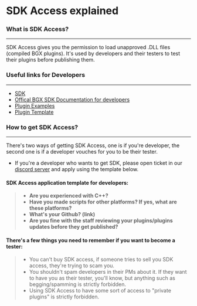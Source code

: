 # SDK Access explained

### What is SDK Access?
***

SDK Access gives you the permission to load unapproved .DLL files (compiled BGX plugins). It's used by developers and their testers to test their plugins before publishing them.

### Useful links for Developers
***
- [SDK](https://github.com/BGXGG/SDK)
- [Offical BGX SDK Documentation for developers](https://dev.bgx.gg/docs/intro)
- [Plugin Examples](https://github.com/BGXGG/Examples)
- [Plugin Template](https://github.com/BGXGG/PluginTemplate)


### How to get SDK Access?
***

There's two ways of getting SDK Access, one is if you're developer, the second one is if a developer vouches for you to be their tester.

- If you're a developer who wants to get SDK, please open ticket in our [discord server](https://bgx.gg/discord) and apply using the template below.
#### SDK Access application template for developers:
> - **Are you experienced with C++?**
> - **Have you made scripts for other platforms? If yes, what are these platforms?**
> - **What's your Github? (link)** 
> - **Are you fine with the staff reviewing your plugins/plugins updates before they get published?**

#### There's a few things you need to remember if you want to become a tester:

> - You can't buy SDK access, if someone tries to sell you SDK access, they're trying to scam you.
> - You shouldn't spam developers in their PMs about it. If they want to have you as their tester, you'll know, but anything such as begging/spamming is strictly forbidden.
> - Using SDK Access to have some sort of access to "private plugins" is strictly forbidden.
 
